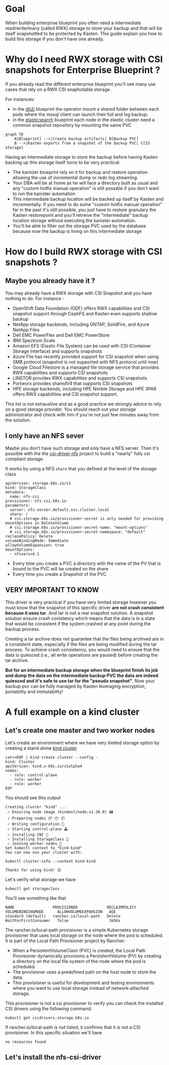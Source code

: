 # Goal 

When building enterprise blueprint you often need a intermediate read/write/many (called RWX) storage to store your backup and that will be itself snapshotted to be protected by Kasten. This guide explain you how to build this storage if you don't have one already.

# Why do I need RWX storage with CSI snapshots for Enterprise Blueprint ?

If you already read the different enterprise blueprint you'll see many use cases that rely on a RWX CSI snaphotable storage .

For instances: 
- in the [dh2i](../dh2i/) blueprint the operator mount a shared folder between each pods where the mssql client can launch their full and log backup.
- in the [elasticsearch](../elasticsearch) blueprint each node in the elastic cluster need a common snapshot repository by mounting the same PVC


```mermaid
graph TD
    A[Blueprint] -->|Create backup artifacts| B[Backup PVC]
    B -->|Kasten exports from a snapshot of the backup PVC| C[S3 Storage]
```


Having an intermediate storage to store the backup before having Kasten backing up this storage itself turns to be very practical:
- The kanister blueprint rely on it for backup and restore operation allowing the use of incremental dump or redo log streaming 
- Your DBA will be at home as he will face a directory built as usual and any "custom hotfix manual operation" is still possible if you don't want to run the kanister automation
- This intermediate backup location will be backed up itself by Kasten and incrementally. If you need to do some "custom hotfix manual operation" far in the past it's still possible, you just have to restore granulary the Kasten restorepoint and you'll retreive the "intermediate" backup location storage without executing the kanister automation.
- You'll be able to filter out the storage PVC used by the database because now the backup is living on this intermediate storage

# How do I build RWX storage with CSI snapshots ?

## Maybe you already have it ? 

You may already have a RWX storage with CSI Snapshot and you have nothing to do. For instance : 
- OpenShift Data Foundation (ODF) offers RWX capabilities and CSI snapshot support through CephFS and Kasten even supports shallow backup
- NetApp storage backends, including ONTAP, SolidFire, and Azure NetApp Files
- Dell EMC PowerFlex and Dell EMC PowerStore
- IBM Spectrum Scale
- Amazon EFS (Elastic File System) can be used with CSI (Container Storage Interface) and supports snapshots
- Azure File has recently provided support for CSI snapshot when using SMB protocol (snapshot is not supported with NFS protocol until now)
- Google Cloud Filestore is a managed file storage service that provides RWX capabilities and supports CSI snapshots
- LINSTOR provides RWX capabilities and supports CSI snapshots
- Portworx provides sharedV4 that supports CSI snapshots
- HPE storage backends, including HPE Nimble Storage and HPE 3PAR offers RWX capabilities and CSI snapshot support.

This list is not exhaustive and as a good practice we strongly advice to rely on a good storage provider. You should reach out your storage administrator and check with him if you're not just few minutes away from the solution.

## I only have an NFS sever

Maybe you don't have such storage and only have a NFS server. Then it's possible with the the 
[csi-driver-nfs](https://github.com/kubernetes-csi/csi-driver-nfs) project to build a "nearly" fully csi compliant storage. 

It works by using a NFS `share` that you defined at the level of the storage class
```
apiVersion: storage.k8s.io/v1
kind: StorageClass
metadata:
  name: nfs-csi
provisioner: nfs.csi.k8s.io
parameters:
  server: nfs-server.default.svc.cluster.local
  share: /
  # csi.storage.k8s.io/provisioner-secret is only needed for providing mountOptions in DeleteVolume
  # csi.storage.k8s.io/provisioner-secret-name: "mount-options"
  # csi.storage.k8s.io/provisioner-secret-namespace: "default"
reclaimPolicy: Delete
volumeBindingMode: Immediate
allowVolumeExpansion: true
mountOptions:
  - nfsvers=4.1
```

- Every time you create a PVC a directory with the name of the PV that is bound to the PVC will be created on the share
- Every time you create a Snapshot of the PVC 

## VERY IMPORTANT TO KNOW 

This driver is very practical if you have very limited storage however you must know that the snapshot of this specific
driver **are not crash consistent because it uses tar**. And tar is not a real snapshot solution. A snapshot solution 
ensure crash conistency which means that the data is in a state that would be consistent if the system crashed at any point during the backup process.

Creating a tar archive does not guarantee that the files being archived are in a consistent state, especially if the files are being modified during the tar process. To achieve crash consistency, you would need to ensure that the data is quiesced (i.e., all write operations are paused) before creating the tar archive.

**But for an intermediate backup storage when the blueprint finish its job and dump the data on the intermediate backup PVC  the data are indeed quiesced and it's safe to use tar for the "pseudo snapshot"**. Now your backup pvc can be fully managed 
by Kasten leveraging encryption, portability and immutability! 

# A full example on a kind cluster 


## Let's create one master and two worker nodes 

Let's create an environment where we have very limited storage option by creating a stand alone [kind cluster](https://kind.sigs.k8s.io) 

```
cat<<EOF | kind create cluster --config -
kind: Cluster
apiVersion: kind.x-k8s.io/v1alpha4
nodes:
  - role: control-plane
  - role: worker
  - role: worker
EOF
```

You should see this output 
```
Creating cluster "kind" ...
 ✓ Ensuring node image (kindest/node:v1.30.0) 🖼 
 ✓ Preparing nodes 📦 📦 📦  
 ✓ Writing configuration 📜 
 ✓ Starting control-plane 🕹️ 
 ✓ Installing CNI 🔌 
 ✓ Installing StorageClass 💾 
 ✓ Joining worker nodes 🚜 
Set kubectl context to "kind-kind"
You can now use your cluster with:

kubectl cluster-info --context kind-kind

Thanks for using kind! 😊
```

Let's verify what storage we have  
```
kubectl get storageclass
```

You'll see something like that 
```
NAME                 PROVISIONER             RECLAIMPOLICY   VOLUMEBINDINGMODE      ALLOWVOLUMEEXPANSION   AGE
standard (default)   rancher.io/local-path   Delete          WaitForFirstConsumer   false                  3m56s
```


The rancher.io/local-path provisioner is a simple Kubernetes storage provisioner that uses local storage on the node where the pod is scheduled. It is part of the Local Path Provisioner project by Rancher:
- When a PersistentVolumeClaim (PVC) is created, the Local Path Provisioner dynamically provisions a PersistentVolume (PV) by creating a directory on the local file system of the node where the pod is scheduled.
- The provisioner uses a predefined path on the host node to store the data.
- This provisioner is useful for development and testing environments where you want to use local storage instead of network-attached storage.


This provisioner is not a csi provisioner to verify you can check the installed CSI drivers using the following command:
```
kubectl get csidrivers.storage.k8s.io
```

If rancher.io/local-path is not listed, it confirms that it is not a CSI provisioner. In this specific situation we'll 
have 
```
no resources found
```

## Let's install the nfs-csi-driver 

